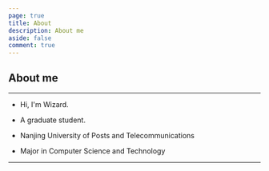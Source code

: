 ```yaml
---
page: true
title: About
description: About me
aside: false
comment: true
---
```


## About me

---

- Hi, I'm Wizard.

- A graduate student.

- Nanjing University of Posts and Telecommunications

- Major in Computer Science and Technology

---
## 